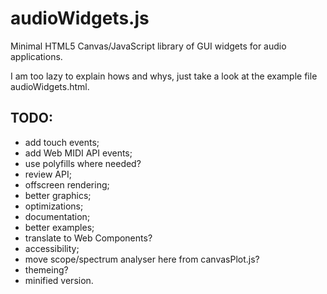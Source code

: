 # audioWidgets.js
Minimal HTML5 Canvas/JavaScript library of GUI widgets for audio applications.

I am too lazy to explain hows and whys, just take a look at the example file
audioWidgets.html.

## TODO:

* add touch events;
* add Web MIDI API events;
* use polyfills where needed?
* review API;
* offscreen rendering;
* better graphics;
* optimizations;
* documentation;
* better examples;
* translate to Web Components?
* accessibility;
* move scope/spectrum analyser here from canvasPlot.js?
* themeing?
* minified version.
